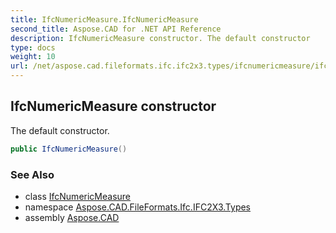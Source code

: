 ```yaml
---
title: IfcNumericMeasure.IfcNumericMeasure
second_title: Aspose.CAD for .NET API Reference
description: IfcNumericMeasure constructor. The default constructor
type: docs
weight: 10
url: /net/aspose.cad.fileformats.ifc.ifc2x3.types/ifcnumericmeasure/ifcnumericmeasure/
---
```

## IfcNumericMeasure constructor

The default constructor.

```csharp
public IfcNumericMeasure()
```

### See Also

* class [IfcNumericMeasure](../)
* namespace [Aspose.CAD.FileFormats.Ifc.IFC2X3.Types](../../ifcnumericmeasure/)
* assembly [Aspose.CAD](../../../)


